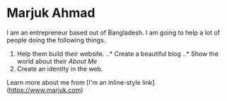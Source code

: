 

# Marjuk Ahmad
I am an entrepreneur based out of Bangladesh. 
I am going to help a lot of people doing the following things. 

1. Help them build their website. 
..* Create a beautiful blog
..* Show the world about their *About Me* 
2. Create an identity in the web. 

Learn more about me from [I'm an inline-style link] (https://www.marjuk.com)
